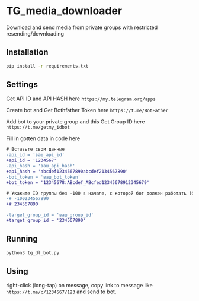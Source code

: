 # TG_media_downloader
Download and send media from private groups with restricted resending/downloading

## Installation
```bash
pip install -r requirements.txt
```
## Settings

Get API ID and API HASH here
`https://my.telegram.org/apps`

Create bot and Get Bothfather Token here
`https://t.me/BotFather`

Add bot to your private group and this Get Group ID here
`https://t.me/getmy_idbot`

Fill in gotten data in code here
```diff
# Вставьте свои данные
-api_id = 'ваш_api_id'
+api_id = '1234567'
-api_hash = 'ваш_api_hash'
+api_hash = 'abcdef1234567890abcdef2134567890'
-bot_token = 'ваш_bot_token'
+bot_token = '12345678:ABcdef_ABcfed12345678912345679'

# Укажите ID группы без -100 в начале, с которой бот должен работать (бот должен быть её членом)
-# -100234567890
+# 234567890

-target_group_id = 'ваш_group_id'
+target_group_id = '234567890'
```

## Running
```bash
python3 tg_dl_bot.py
```
## Using

right-click (long-tap) on message, copy link to message like `https://t.me/c/1234567/123` and send to bot.
